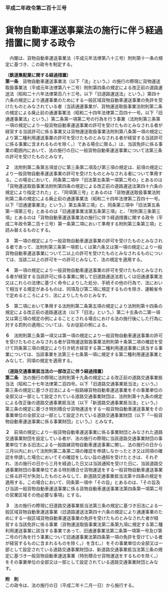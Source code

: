 ### 平成二年政令第二百十三号  
# 貨物自動車運送事業法の施行に伴う経過措置に関する政令  
　内閣は、貨物自動車運送事業法（平成元年法律第八十三号）附則第十一条の規定に基づき、この政令を制定する。  
  
**（鉄道集配業に関する経過措置）**  
**第一条**　貨物自動車運送事業法（以下「法」という。）の施行の際現に貨物運送取扱事業法（平成元年法律第八十二号）附則第四条の規定による改正前の道路運送法（昭和二十六年法律第百八十三号。以下「旧道路運送法」という。）第四十六条の規定により通運事業のためにする一般区域貨物自動車運送事業の免許を受けたものとみなされている者（当該通運事業が、貨物運送取扱事業法附則第二条の規定による廃止前の通運事業法（昭和二十四年法律第二百四十一号。以下「旧通運事業法」という。）第二条第一項第二号の行為を行う事業（法附則第三条第一項の規定により一般貨物自動車運送事業の許可を受けたものとみなされる者が経営する当該許可に係る事業又は貨物運送取扱事業法附則第八条第一項の規定により第二種利用運送事業の許可を受けたものとみなされる者が経営する当該許可に係る事業に含まれるものを除く。）である場合に限る。）は、当該免許に係る事業の範囲内において、法の施行の日に一般貨物自動車運送事業について法第三条の許可を受けたものとみなす。  
  
**２**　法附則第二条第五項並びに第三条第二項及び第三項の規定は、前項の規定により一般貨物自動車運送事業の許可を受けたものとみなされる者について準用する。この場合において、同条第二項中「旧法第五条第一項第二号の」とあるのは「貨物運送取扱事業法附則第四条の規定による改正前の道路運送法第四十六条の規定により指定された」と、「同項第三号」とあるのは「貨物運送取扱事業法附則第二条の規定による廃止前の通運事業法（昭和二十四年法律第二百四十一号。以下「旧通運事業法」という。）第五条第三項」と、同条第三項中「旧法第五条第一項第三号」とあるのは「旧通運事業法第五条第三項」と、「附則第三条第三項」とあるのは「貨物自動車運送事業法の施行に伴う経過措置に関する政令（平成二年政令第二百十三号）第一条第二項において準用する附則第三条第三項」と読み替えるものとする。  
  
**３**　第一項の規定により一般貨物自動車運送事業の許可を受けたものとみなされる者であって、法附則第三条第一項若しくは第六条又は第一項の規定により一般貨物自動車運送事業について二以上の許可を受けたものとみなされるものについては、当該二以上の許可を一の許可とみなして、法の規定を適用する。  
  
**４**　第一項の規定により一般貨物自動車運送事業の許可を受けたものとみなされる者が経営する当該許可に係る事業に関して旧道路運送法若しくは旧通運事業法又はこれらの法律に基づく命令によりした処分、手続その他の行為で、法において相当する規定があるものは、同項及び第二項に規定するものを除き、運輸省令で定めるところにより、法によりしたものとみなす。  
  
**５**　第二項において準用する法附則第二条第五項の規定により法附則第十四条の規定による改正前の道路運送法（以下「旧法」という。）第二十五条の二第一項又は第三項の規定の例によることとされる場合における法の施行後にした行為に対する罰則の適用については、なお従前の例による。  
  
**６**　法附則第三条第一項又は第一項の規定により一般貨物自動車運送事業の許可を受けたものとみなされる者が貨物運送取扱事業法附則第十条第二項の確認を受けて同条第三項の規定により引き続き経営する第二種利用運送事業に該当する事業については、当該事業を法第三十七条第一項に規定する第二種利用運送事業とみなして、同項の規定を適用する。  
  
**（道路交通事業抵当法の一部改正に伴う経過措置）**  
**第二条**　法の施行の際現に法附則第十九条の規定による改正前の道路交通事業抵当法（昭和二十七年法律第二百四号。以下「旧道路交通事業抵当法」という。）第三条の規定に基づき旧法による一般路線貨物自動車運送事業をその事業単位の全部又は一部として設定されている道路交通事業財団は、法附則第十九条の規定による改正後の道路交通事業抵当法（以下「新道路交通事業抵当法」という。）第三条の規定に基づき特別積合せ貨物運送をする一般貨物自動車運送事業をその事業単位の全部又は一部として設定されている道路交通事業財団（以下「一般貨物自動車運送事業に係る事業財団」という。）とみなす。  
  
**２**　前項の規定により一般貨物自動車運送事業に係る事業財団とみなされた道路交通事業財団を設定している者が、法の施行の際現に当該道路交通事業財団の事業単位である旧法による一般路線貨物自動車運送事業に関し、法の施行の日から三月以内において法附則第二条第二項の確認を申請しなかったとき又は同項の確認を申請した場合においてその確認をしない旨の通知を受けたときは、それぞれ、法の施行の日から三月を経過した日又は当該通知を受けた日に、当該道路交通事業財団の事業単位である特別積合せ貨物運送をする一般貨物自動車運送事業に係る許可が失効したものとみなして、新道路交通事業抵当法第十四条の規定を適用する。この場合において、同条第一項中「その旨」とあるのは、「その旨及び当該一般貨物自動車運送事業に係る貨物自動車運送事業法第四条第一項第二号の営業区域その他必要な事項」とする。  
  
**３**　法の施行の際現に旧道路交通事業抵当法第三条の規定に基づき旧法による一般区域貨物自動車運送事業（旧道路運送法第四十六条の規定により通運事業のためにする一般区域貨物自動車運送事業の免許を受けたものとみなされた者が経営する当該免許に係る事業（貨物運送取扱事業法第二条第九項に規定する第二種利用運送事業に該当する事業であって、旧通運事業法第二条第一項第一号及び第二号の行為を行う事業について旧通運事業法第四条第一項の免許を受けている者が経営するものに含まれるものを除く。）を含む。）をその事業単位の全部又は一部として設定されている道路交通事業財団は、新道路交通事業抵当法第三条の規定に基づき一般貨物自動車運送事業（特別積合せ貨物運送をするものを除く。）をその事業単位の全部又は一部として設定されている道路交通事業財団とみなす。  
  
**附　則**  
この政令は、法の施行の日（平成二年十二月一日）から施行する。  
  
